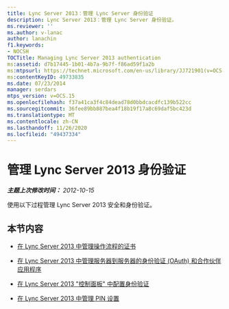 ```yaml
---
title: Lync Server 2013：管理 Lync Server 身份验证
description: Lync Server 2013：管理 Lync Server 身份验证。
ms.reviewer: ''
ms.author: v-lanac
author: lanachin
f1.keywords:
- NOCSH
TOCTitle: Managing Lync Server 2013 authentication
ms:assetid: d7b17445-1b01-4b7a-9b7f-f86ad59f1a2b
ms:mtpsurl: https://technet.microsoft.com/en-us/library/JJ721901(v=OCS.15)
ms:contentKeyID: 49733835
ms.date: 07/23/2014
manager: serdars
mtps_version: v=OCS.15
ms.openlocfilehash: f37a41ca3f4c84dead78d0bbdcacdfc139b522cc
ms.sourcegitcommit: 36fee89bb887bea4f18b19f17a8c69daf5bc423d
ms.translationtype: MT
ms.contentlocale: zh-CN
ms.lasthandoff: 11/26/2020
ms.locfileid: "49437334"
---
```

# <a name="managing-lync-server-2013-authentication"></a>管理 Lync Server 2013 身份验证

<div data-xmlns="http://www.w3.org/1999/xhtml">

<div class="topic" data-xmlns="http://www.w3.org/1999/xhtml" data-msxsl="urn:schemas-microsoft-com:xslt" data-cs="https://msdn.microsoft.com/">

<div data-asp="https://msdn2.microsoft.com/asp">



</div>

<div id="mainSection">

<div id="mainBody">

<span> </span>

_**主题上次修改时间：** 2012-10-15_

使用以下过程管理 Lync Server 2013 安全和身份验证。

<div>

## <a name="in-this-section"></a>本节内容

  - [在 Lync Server 2013 中管理操作流程的证书](lync-server-2013-managing-certificates-for-operational-processes.md)

  - [在 Lync Server 2013 中管理服务器到服务器的身份验证 (OAuth) 和合作伙伴应用程序](lync-server-2013-managing-server-to-server-authentication-oauth-and-partner-applications.md)

  - [在 Lync Server 2013 "控制面板" 中配置身份验证](lync-server-2013-configuring-authentication-in-the-lync-server-control-panel.md)

  - [在 Lync Server 2013 中管理 PIN 设置](lync-server-2013-managing-pin-settings.md)

</div>

</div>

<span> </span>

</div>

</div>

</div>

